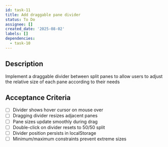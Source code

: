 ```yaml
---
id: task-11
title: Add draggable pane divider
status: To Do
assignee: []
created_date: '2025-08-02'
labels: []
dependencies:
  - task-10
---
```


## Description

Implement a draggable divider between split panes to allow users to adjust the relative size of each pane according to their needs

## Acceptance Criteria

- [ ] Divider shows hover cursor on mouse over
- [ ] Dragging divider resizes adjacent panes
- [ ] Pane sizes update smoothly during drag
- [ ] Double-click on divider resets to 50/50 split
- [ ] Divider position persists in localStorage
- [ ] Minimum/maximum constraints prevent extreme sizes
